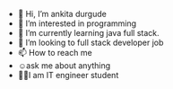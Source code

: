 - 👋 Hi, I’m ankita durgude
- 👀 I’m interested in programming
- 🌱 I’m currently learning java full stack.
- 💞️ I’m looking to full stack developer job
- 📫 How to reach me
- ☺️ask me about anything
- 🧑‍🎓I am IT engineer student


<!---
ankita9172/ankita9172 is a ✨ special ✨ repository because its `README.md` (this file) appears on your GitHub profile.
You can click the Preview link to take a look at your changes.
--->
